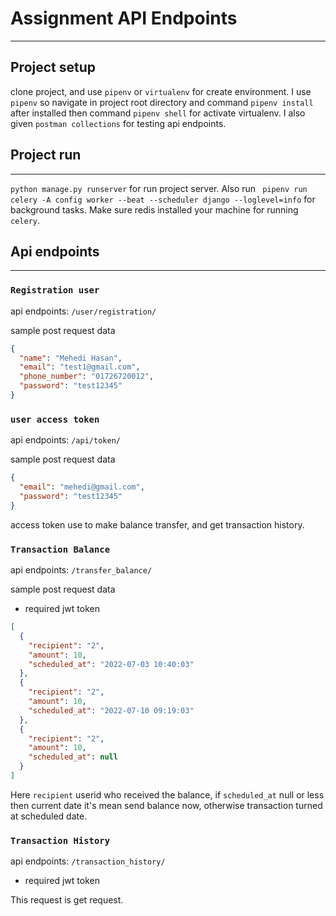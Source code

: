 # Assignment API Endpoints

---

## Project setup

clone project, and use `pipenv` or `virtualenv` for create environment. I use `pipenv` so navigate in project root directory and command `pipenv install` after installed then command `pipenv shell` for activate virtualenv. I also given `postman collections` for testing api endpoints.

## Project run

---

`python manage.py runserver` for run project server. Also run
` pipenv run celery -A config worker --beat --scheduler django --loglevel=info` for background tasks.
Make sure redis installed your machine for running `celery`.

## Api endpoints

---

### `Registration user`

api endpoints: `/user/registration/`

sample post request data

```json
{
  "name": "Mehedi Hasan",
  "email": "test1@gmail.com",
  "phone_number": "01726720012",
  "password": "test12345"
}
```

### `user access token`

api endpoints: `/api/token/`

sample post request data

```json
{
  "email": "mehedi@gmail.com",
  "password": "test12345"
}
```

access token use to make balance transfer, and get transaction history.

### `Transaction Balance`

api endpoints: `/transfer_balance/`

sample post request data

- required jwt token

```json
[
  {
    "recipient": "2",
    "amount": 10,
    "scheduled_at": "2022-07-03 10:40:03"
  },
  {
    "recipient": "2",
    "amount": 10,
    "scheduled_at": "2022-07-10 09:19:03"
  },
  {
    "recipient": "2",
    "amount": 10,
    "scheduled_at": null
  }
]
```

Here `recipient` userid who received the balance,
if `scheduled_at` null or less then current date it's mean send balance now, otherwise transaction turned at scheduled date.

### `Transaction History`

api endpoints: `/transaction_history/`

- required jwt token

This request is get request.
